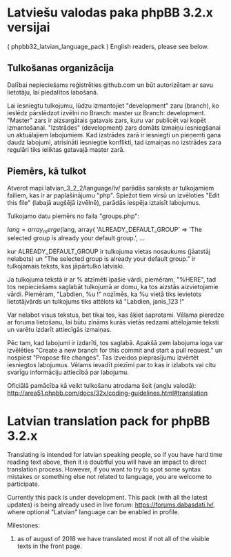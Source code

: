 # Latviešu valodas paka phpBB 3.2.x versijai
( phpbb32_latvian_language_pack )
English readers, please see below.

## Tulkošanas organizācija
Dalībai nepieciešams reģistrēties github.com un būt autorizētam ar savu lietotāju, lai piedalītos labošanā.

Lai iesniegtu tulkojumu, lūdzu izmantojiet "development" zaru (branch), ko ieslēdz pārslēdzot izvēlni no Branch: master uz Branch: development. "Master" zars ir aizsargātais gatavais zars, kuru var publicēt vai kopēt izmantošanai. "Izstrādes" (development) zars domāts izmaiņu iesniegšanai un aktuālajiem labojumiem. Kad izstrādes zarā ir iesniegti un pieņemti gana daudz labojumi, atrisināti iesniegtie konflikti, tad izmaiņas no izstrādes zara regulāri tiks ieliktas gatavajā master zarā.

## Piemērs, kā tulkot
Atverot mapi latvian_3_2_2/language/lv/ parādās saraksts ar tulkojamiem failiem, kas ir ar paplašinājumu "php". Spiežot tiem virsū un izvēloties "Edit this file" (labajā augšējā izvēlnē), parādās iespēja iztaisīt labojumus.

Tulkojamo datu piemērs no faila "groups.php":

$lang = array_merge($lang, array(
	'ALREADY_DEFAULT_GROUP'		=> 'The selected group is already your default group.',
  ...

kur ALREADY_DEFAULT_GROUP ir tulkojuma vietas nosaukums (jāatstāj nelabots) un "The selected group is already your default group." ir tulkojamais teksts, kas jāpārtulko latviski.

Ja tulkojuma tekstā ir ar % atzīmēti īpašie vārdi, piemēram, "%HERE", tad tos nepieciešams saglabāt tulkojumā ar domu, ka tos aizstās aizvietojamie vārdi. Piemēram, "Labdien, %u !" nozīmēs, ka %u vietā tiks ievietots lietotājvārds un tulkojums tiks attēlots kā "Labdien, janis_123 !"

Var nelabot visus tekstus, bet tikai tos, kas šķiet saprotami. Vēlama pieredze ar foruma lietošanu, lai būtu zināms kurās vietās redzami attēlojamie teksti un varētu izdarīt attiecīgās izmaiņas.

Pēc tam, kad labojumi ir izdarīti, tos saglabā. Apakšā zem labojuma loga var izvēlēties "Create a new branch for this commit and start a pull request." un nospiest "Propose file changes". Tas izveidos pieprasījumu izvērtēt iesniegtos labojumus.
Vēlams ievadīt piezīmi par to kas ir izlabots vai citu svarīgu informāciju attiecībā par labojumu.

Oficiālā pamācība kā veikt tulkošanu atrodama šeit (angļu valodā): http://area51.phpbb.com/docs/32x/coding-guidelines.html#translation

# Latvian translation pack for phpBB 3.2.x

Translating is intended for latvian speaking people, so if you have hard time reading text above, then it is doubtful you will have an impact to direct translation process. However, if you want to try to spot some syntax mistakes or something else not related to language, you are welcome to participate.

Currently this pack is under development. This pack (with all the latest updates) is being already used in live forum: https://forums.dabasdati.lv/, where optional "Latvian" language can be enabled in profile.

Milestones:
1) as of august of 2018 we have translated most if not all of the visible texts in the front page.
